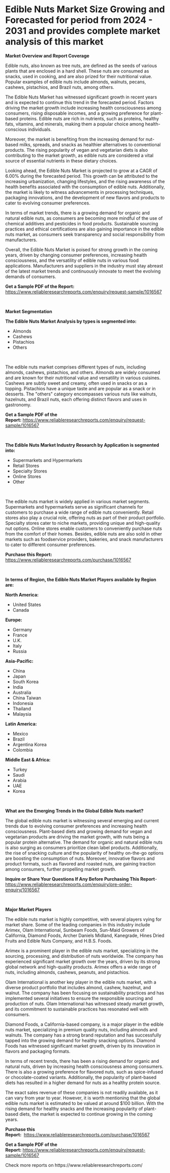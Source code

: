 <p><h1>Edible Nuts Market Size Growing and Forecasted for period from 2024 - 2031 and provides complete market analysis of this market</h1></p><p><strong>Market Overview and Report Coverage</strong></p>
<p><p>Edible nuts, also known as tree nuts, are defined as the seeds of various plants that are enclosed in a hard shell. These nuts are consumed as snacks, used in cooking, and are also prized for their nutritional value. Popular examples of edible nuts include almonds, walnuts, pecans, cashews, pistachios, and Brazil nuts, among others.</p><p>The Edible Nuts Market has witnessed significant growth in recent years and is expected to continue this trend in the forecasted period. Factors driving the market growth include increasing health consciousness among consumers, rising disposable incomes, and a growing preference for plant-based proteins. Edible nuts are rich in nutrients, such as proteins, healthy fats, vitamins, and minerals, making them a popular choice among health-conscious individuals.</p><p>Moreover, the market is benefiting from the increasing demand for nut-based milks, spreads, and snacks as healthier alternatives to conventional products. The rising popularity of vegan and vegetarian diets is also contributing to the market growth, as edible nuts are considered a vital source of essential nutrients in these dietary choices.</p><p>Looking ahead, the Edible Nuts Market is projected to grow at a CAGR of 6.00% during the forecasted period. This growth can be attributed to the increasing urbanization, changing lifestyles, and the rising awareness of the health benefits associated with the consumption of edible nuts. Additionally, the market is likely to witness advancements in processing techniques, packaging innovations, and the development of new flavors and products to cater to evolving consumer preferences.</p><p>In terms of market trends, there is a growing demand for organic and natural edible nuts, as consumers are becoming more mindful of the use of chemical additives and pesticides in food products. Sustainable sourcing practices and ethical certifications are also gaining importance in the edible nuts market, as consumers seek transparency and social responsibility from manufacturers.</p><p>Overall, the Edible Nuts Market is poised for strong growth in the coming years, driven by changing consumer preferences, increasing health consciousness, and the versatility of edible nuts in various food applications. Manufacturers and suppliers in the industry must stay abreast of the latest market trends and continuously innovate to meet the evolving demands of consumers.</p></p>
<p><strong>Get a Sample PDF of the Report:</strong> <a href="https://www.reliableresearchreports.com/enquiry/request-sample/1016567">https://www.reliableresearchreports.com/enquiry/request-sample/1016567</a></p>
<p>&nbsp;</p>
<p><strong>Market Segmentation</strong></p>
<p><strong>The Edible Nuts Market Analysis by types is segmented into:</strong></p>
<p><ul><li>Almonds</li><li>Cashews</li><li>Pistachios</li><li>Others</li></ul></p>
<p>&nbsp;</p>
<p><p>The edible nuts market comprises different types of nuts, including almonds, cashews, pistachios, and others. Almonds are widely consumed and are known for their nutritional value and versatility in various cuisines. Cashews are subtly sweet and creamy, often used in snacks or as a topping. Pistachios have a unique taste and are popular as a snack or in desserts. The "others" category encompasses various nuts like walnuts, hazelnuts, and Brazil nuts, each offering distinct flavors and uses in gastronomy.</p></p>
<p><strong>Get a Sample PDF of the Report:</strong>&nbsp;<a href="https://www.reliableresearchreports.com/enquiry/request-sample/1016567">https://www.reliableresearchreports.com/enquiry/request-sample/1016567</a></p>
<p>&nbsp;</p>
<p><strong>The Edible Nuts Market Industry Research by Application is segmented into:</strong></p>
<p><ul><li>Supermarkets and Hypermarkets</li><li>Retail Stores</li><li>Specialty Stores</li><li>Online Stores</li><li>Other</li></ul></p>
<p>&nbsp;</p>
<p><p>The edible nuts market is widely applied in various market segments. Supermarkets and hypermarkets serve as significant channels for customers to purchase a wide range of edible nuts conveniently. Retail stores also play a crucial role, offering nuts as part of their product portfolio. Specialty stores cater to niche markets, providing unique and high-quality nut options. Online stores enable customers to conveniently purchase nuts from the comfort of their homes. Besides, edible nuts are also sold in other markets such as foodservice providers, bakeries, and snack manufacturers to cater to different consumer preferences.</p></p>
<p><strong>Purchase this Report:</strong>&nbsp; <a href="https://www.reliableresearchreports.com/purchase/1016567">https://www.reliableresearchreports.com/purchase/1016567</a></p>
<p>&nbsp;</p>
<p><strong>In terms of Region, the Edible Nuts Market Players available by Region are:</strong></p>
<p>
    <p> <strong> North America: </strong>
        <ul>
            <li>United States</li>
            <li>Canada</li>
        </ul>
        </p> 
    <p> <strong> Europe: </strong>
        <ul>
            <li>Germany</li>
            <li>France</li>
            <li>U.K.</li>
            <li>Italy</li>
            <li>Russia</li>
        </ul>
        </p> 
    <p> <strong> Asia-Pacific: </strong>
        <ul>
            <li>China</li>
            <li>Japan</li>
            <li>South Korea</li>
            <li>India</li>
            <li>Australia</li>
            <li>China Taiwan</li>
            <li>Indonesia</li>
            <li>Thailand</li>
            <li>Malaysia</li>
        </ul>
        </p> 
    <p> <strong> Latin America: </strong>
        <ul>
            <li>Mexico</li>
            <li>Brazil</li>
            <li>Argentina Korea</li>
            <li>Colombia</li>
        </ul>
        </p> 
    <p> <strong> Middle East & Africa: </strong>
        <ul>
            <li>Turkey</li>
            <li>Saudi</li>
            <li>Arabia</li>
            <li>UAE</li>
            <li>Korea</li>
        </ul>
    </p>
    </p>
<p>&nbsp;</p>
<p><strong>What are the Emerging Trends in the Global Edible Nuts market?</strong></p>
<p><p>The global edible nuts market is witnessing several emerging and current trends due to evolving consumer preferences and increasing health consciousness. Plant-based diets and growing demand for vegan and vegetarian products are driving the market growth, with nuts being a popular protein alternative. The demand for organic and natural edible nuts is also surging as consumers prioritize clean label products. Additionally, the rise of snacking culture and the popularity of healthy on-the-go options are boosting the consumption of nuts. Moreover, innovative flavors and product formats, such as flavored and roasted nuts, are gaining traction among consumers, further propelling market growth.</p></p>
<p><strong>Inquire or Share Your Questions If Any Before Purchasing This Report</strong>- <a href="https://www.reliableresearchreports.com/enquiry/pre-order-enquiry/1016567">https://www.reliableresearchreports.com/enquiry/pre-order-enquiry/1016567</a></p>
<p>&nbsp;</p>
<p><strong>Major Market Players</strong></p>
<p><p>The edible nuts market is highly competitive, with several players vying for market share. Some of the leading companies in this industry include Arimex, Olam International, Sunbeam Foods, Sun-Maid Growers of California, Diamond Foods, Archer Daniels Midland, Kanegrade, Hines Dried Fruits and Edible Nuts Company, and H.B.S. Foods.</p><p>Arimex is a prominent player in the edible nuts market, specializing in the sourcing, processing, and distribution of nuts worldwide. The company has experienced significant market growth over the years, driven by its strong global network and high-quality products. Arimex offers a wide range of nuts, including almonds, cashews, peanuts, and pistachios. </p><p>Olam International is another key player in the edible nuts market, with a diverse product portfolio that includes almond, cashew, hazelnut, and walnut. The company has been focusing on sustainability practices and has implemented several initiatives to ensure the responsible sourcing and production of nuts. Olam International has witnessed steady market growth, and its commitment to sustainable practices has resonated well with consumers.</p><p>Diamond Foods, a California-based company, is a major player in the edible nuts market, specializing in premium quality nuts, including almonds and walnuts. The company has a strong brand reputation and has successfully tapped into the growing demand for healthy snacking options. Diamond Foods has witnessed significant market growth, driven by its innovation in flavors and packaging formats.</p><p>In terms of recent trends, there has been a rising demand for organic and natural nuts, driven by increasing health consciousness among consumers. There is also a growing preference for flavored nuts, such as spice-infused or chocolate-coated variants. Additionally, the popularity of plant-based diets has resulted in a higher demand for nuts as a healthy protein source.</p><p>The exact sales revenue of these companies is not readily available, as it can vary from year to year. However, it is worth mentioning that the global edible nuts market is estimated to be valued at around $100 billion. With the rising demand for healthy snacks and the increasing popularity of plant-based diets, the market is expected to continue growing in the coming years.</p></p>
<p><strong>Purchase this Report:</strong>&nbsp;&nbsp;<a href="https://www.reliableresearchreports.com/purchase/1016567">https://www.reliableresearchreports.com/purchase/1016567</a></p>
<p></p>
<p><strong>Get a Sample PDF of the Report:</strong>&nbsp;<a href="https://www.reliableresearchreports.com/enquiry/request-sample/1016567">https://www.reliableresearchreports.com/enquiry/request-sample/1016567</a></p>
<p>Check more reports on https://www.reliableresearchreports.com/</p>